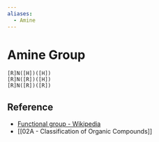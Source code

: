 ```yaml
---
aliases:
  - Amine
---
```


# Amine Group

```smiles
[R]N([H])([H])
[R]N([R])([H])
[R]N([R])([R])
```

## Reference

- [Functional group - Wikipedia](https://en.wikipedia.org/wiki/Functional_group)
- [[02A - Classification of Organic Compounds]]
